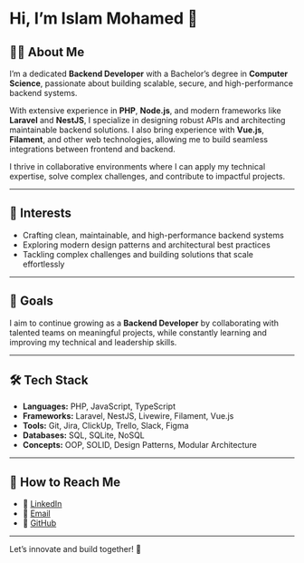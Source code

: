 # Hi, I’m Islam Mohamed 👋

## 👨‍💻 About Me
I’m a dedicated **Backend Developer** with a Bachelor’s degree in **Computer Science**, passionate about building scalable, secure, and high-performance backend systems.

With extensive experience in **PHP**, **Node.js**, and modern frameworks like **Laravel** and **NestJS**, I specialize in designing robust APIs and architecting maintainable backend solutions. I also bring experience with **Vue.js**, **Filament**, and other web technologies, allowing me to build seamless integrations between frontend and backend.

I thrive in collaborative environments where I can apply my technical expertise, solve complex challenges, and contribute to impactful projects.

---

## 🚀 Interests
- Crafting clean, maintainable, and high-performance backend systems  
- Exploring modern design patterns and architectural best practices  
- Tackling complex challenges and building solutions that scale effortlessly

---

## 🌟 Goals
I aim to continue growing as a **Backend Developer** by collaborating with talented teams on meaningful projects, while constantly learning and improving my technical and leadership skills.

---

## 🛠️ Tech Stack
- **Languages:** PHP, JavaScript, TypeScript  
- **Frameworks:** Laravel, NestJS, Livewire, Filament, Vue.js  
- **Tools:** Git, Jira, ClickUp, Trello, Slack, Figma  
- **Databases:** SQL, SQLite, NoSQL  
- **Concepts:** OOP, SOLID, Design Patterns, Modular Architecture  

---

## 🔗 How to Reach Me
- 💼 [LinkedIn](https://www.linkedin.com/in/eng-islammohhafez)  
- 📧 [Email](mailto:islam.mohhafez@gmail.com)  
- 🐙 [GitHub](https://github.com/Eng-IslamMoh)  

---

Let’s innovate and build together! 🚀
